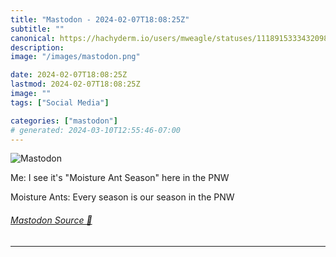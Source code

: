 ```yaml
---
title: "Mastodon - 2024-02-07T18:08:25Z"
subtitle: ""
canonical: https://hachyderm.io/users/mweagle/statuses/111891533343209895
description:
image: "/images/mastodon.png"

date: 2024-02-07T18:08:25Z
lastmod: 2024-02-07T18:08:25Z
image: ""
tags: ["Social Media"]

categories: ["mastodon"]
# generated: 2024-03-10T12:55:46-07:00
---
```

![Mastodon](/images/mastodon.png)

<p>Me: I see it&#39;s &quot;Moisture Ant Season&quot; here in the PNW</p><p>Moisture Ants: Every season is our season in the PNW</p>


###### [Mastodon Source 🐘](https://hachyderm.io/@mweagle/111891533343209895)

___
